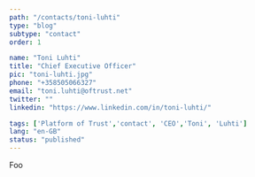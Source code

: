```yaml
---
path: "/contacts/toni-luhti" 
type: "blog" 
subtype: "contact" 
order: 1

name: "Toni Luhti"
title: "Chief Executive Officer"
pic: "toni-luhti.jpg" 
phone: "+358505066327"
email: "toni.luhti@oftrust.net"
twitter: ""
linkedin: "https://www.linkedin.com/in/toni-luhti/"

tags: ['Platform of Trust','contact', 'CEO','Toni', 'Luhti']
lang: "en-GB" 
status: "published" 
---
```


Foo
